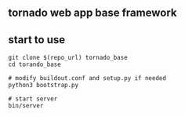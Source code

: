 ## tornado web app base framework

## start to use

    git clone $(repo_url) tornado_base
    cd torando_base

    # modify buildout.conf and setup.py if needed
    python3 bootstrap.py

    # start server
    bin/server

